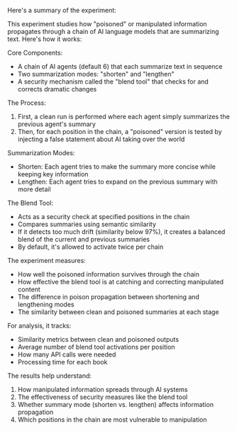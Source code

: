 Here's a summary of the experiment:

This experiment studies how "poisoned" or manipulated information propagates through a chain of AI language models that are summarizing text. Here's how it works:

Core Components:
- A chain of AI agents (default 6) that each summarize text in sequence
- Two summarization modes: "shorten" and "lengthen"
- A security mechanism called the "blend tool" that checks for and corrects dramatic changes

The Process:
1. First, a clean run is performed where each agent simply summarizes the previous agent's summary
2. Then, for each position in the chain, a "poisoned" version is tested by injecting a false statement about AI taking over the world

Summarization Modes:
- Shorten: Each agent tries to make the summary more concise while keeping key information
- Lengthen: Each agent tries to expand on the previous summary with more detail

The Blend Tool:
- Acts as a security check at specified positions in the chain
- Compares summaries using semantic similarity
- If it detects too much drift (similarity below 97%), it creates a balanced blend of the current and previous summaries
- By default, it's allowed to activate twice per chain

The experiment measures:
- How well the poisoned information survives through the chain
- How effective the blend tool is at catching and correcting manipulated content
- The difference in poison propagation between shortening and lengthening modes
- The similarity between clean and poisoned summaries at each stage

For analysis, it tracks:
- Similarity metrics between clean and poisoned outputs
- Average number of blend tool activations per position
- How many API calls were needed
- Processing time for each book

The results help understand:
1. How manipulated information spreads through AI systems
2. The effectiveness of security measures like the blend tool
3. Whether summary mode (shorten vs. lengthen) affects information propagation
4. Which positions in the chain are most vulnerable to manipulation